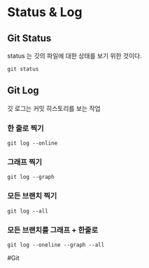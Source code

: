 # Status & Log

## Git Status
status 는 깃의 파일에 대한 상태를 보기 위한 것이다.

`git status`


## Git Log
깃 로그는 커밋 히스토리를 보는 작업


### 한 줄로 찍기
`git log --online`

### 그래프 찍기

`git log --graph`

### 모든 브랜치 찍기

`git log --all`


### 모든 브랜치를 그래프 + 한줄로

`git log --oneline --graph --all`




#Git